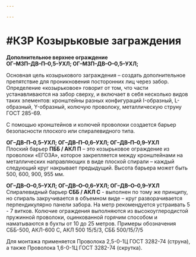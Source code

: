 ```yaml
---

---
```

# **#КЗР Козырьковые заграждения**

**Дополнительное верхнее ограждение  
ОГ–МЗП–ДВ–П–0,5–УХЛ; ОГ–МЗП–ДВ–О–0,5–УХЛ;**

Основная цель козырькового заграждения – создать дополнительное препятствие для проникновения посторонних лиц через забор. Определение «козырьковое» говорит от том, что части устанавливаются на забор сверху, и включает в себя несколько видов таких элементов: кронштейны разных конфигураций I-образный, L-образный, Y-образный, колючую проволоку, металлическую струну ГОСТ 285-69.

С помощью кронштейнов и колючей проволоки создается барьер безопасности плоского или спиралевидного типа.

**ОГ–ДВ–П–0,5–УХЛ; ОГ–ДВ–П–0,6–УХЛ; ОГ–ДВ–П–0,9–УХЛ**  
Плоский барьер **ПББ / АКЛ П** – это козырьковое ограждение из проволоки «ЕГОЗА», которое закрепляется между кронштейнами на металлических направляющих в виде плоской спирали – каждый следующий круг накрывает предыдущий. Высота барьера может быть 500, 600, 900, 955 мм.

**ОГ–ДВ–О–0,5–УХЛ; ОГ–ДВ–О–0,6–УХЛ; ОГ–ДВ–О–0,9–УХЛ**  
Спиралевидный барьер **СББ / АКЛ С** - выполнен по тому же принципу, но спираль закручивается в объемном виде – круг разворачивается перпендикулярно панели забора. На метр рекомендуется устраивать 5 - 7 витков. Колючие ограждения выполняются из высокоуглеродистой пружинной проволоки, оцинкованной горячим способом и наматываются в бухты от 10 до 25 метров. Примеры обозначения СББ-500, АКЛ-600 С, АКЛ 500 15/5/3, СББ 500/15/7/5

Для монтажа применяется Проволока 2,5-0-1Ц ГОСТ 3282-74 (струна), а также Проволока 1,6-0-1Ц ГОСТ 3282-74 (скрутка).